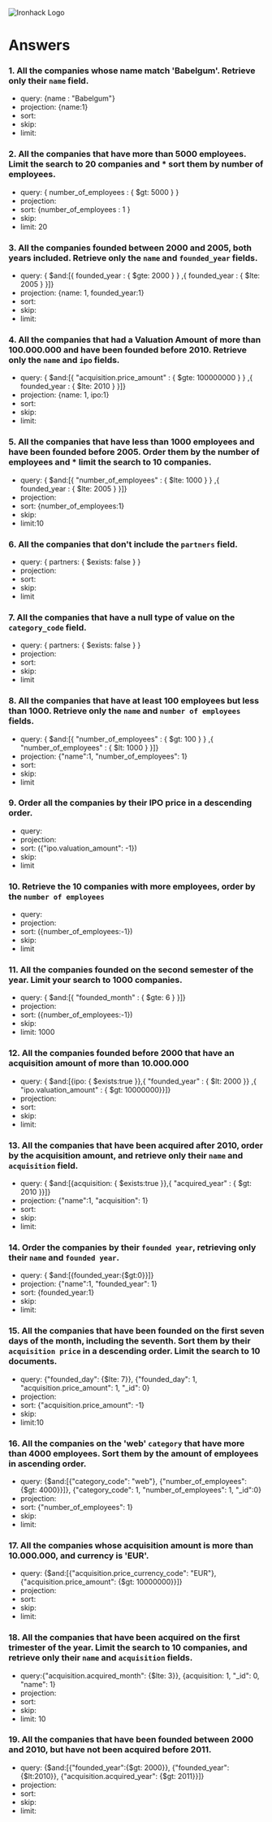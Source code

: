 ![Ironhack Logo](https://i.imgur.com/1QgrNNw.png)

# Answers

### 1. All the companies whose name match 'Babelgum'. Retrieve only their `name` field.

<!-- Your Code Goes Here -->
* query: {name : "Babelgum"}
* projection: {name:1}
* sort:
* skip:
* limit: 

### 2. All the companies that have more than 5000 employees. Limit the search to 20 companies and * sort them by **number of employees**.

<!-- Your Code Goes Here -->

* query: { number_of_employees : { $gt: 5000 } }
* projection: 
* sort: {number_of_employees : 1 }
* skip: 
* limit: 20

### 3. All the companies founded between 2000 and 2005, both years included. Retrieve only the `name` and `founded_year` fields.

<!-- Your Code Goes Here -->

* query: { $and:[{ founded_year : { $gte: 2000 } } ,{ founded_year : { $lte: 2005 } }]}
* projection: {name: 1, founded_year:1}
* sort:
* skip:
* limit: 

### 4. All the companies that had a Valuation Amount of more than 100.000.000 and have been founded before 2010. Retrieve only the `name` and `ipo` fields.

<!-- Your Code Goes Here -->

* query: { $and:[{ "acquisition.price_amount" : { $gte: 100000000 } } ,{ founded_year : { $lte: 2010 } }]}
* projection: {name: 1, ipo:1}
* sort:
* skip:
* limit:

### 5. All the companies that have less than 1000 employees and have been founded before 2005. Order them by the number of employees and * limit the search to 10 companies.

<!-- Your Code Goes Here -->

* query: { $and:[{ "number_of_employees" : { $lte: 1000 } } ,{ founded_year : { $lte: 2005 } }]}
* projection: 
* sort: {number_of_employees:1}
* skip:
* limit:10

### 6. All the companies that don't include the `partners` field.

<!-- Your Code Goes Here -->

* query:  { partners: { $exists: false } }
* projection: 
* sort:
* skip:
* limit

### 7. All the companies that have a null type of value on the `category_code` field.

<!-- Your Code Goes Here -->

* query:  { partners: { $exists: false } }
* projection: 
* sort:
* skip:
* limit

### 8. All the companies that have at least 100 employees but less than 1000. Retrieve only the `name` and `number of employees` fields.

<!-- Your Code Goes Here -->

* query:  { $and:[{ "number_of_employees" : { $gt: 100 } } ,{ "number_of_employees" : { $lt: 1000 } }]}
* projection: {"name":1, "number_of_employees": 1}
* sort:
* skip:
* limit

### 9. Order all the companies by their IPO price in a descending order.

<!-- Your Code Goes Here -->
* query: 
* projection: 
* sort: ({"ipo.valuation_amount": -1})
* skip:
* limit

### 10. Retrieve the 10 companies with more employees, order by the `number of employees`

<!-- Your Code Goes Here -->
* query: 
* projection: 
* sort: ({number_of_employees:-1})  
* skip:
* limit

### 11. All the companies founded on the second semester of the year. Limit your search to 1000 companies.

<!-- Your Code Goes Here -->

* query:   { $and:[{ "founded_month" : { $gte: 6 } }]}
* projection: 
* sort: ({number_of_employees:-1})  
* skip:
* limit: 1000

### 12. All the companies founded before 2000 that have an acquisition amount of more than 10.000.000

<!-- Your Code Goes Here -->

* query: { $and:[{ipo: { $exists:true }},{ "founded_year" : { $lt: 2000 }} ,{ "ipo.valuation_amount" : { $gt: 10000000}}]}
* projection: 
* sort: 
* skip:
* limit:

### 13. All the companies that have been acquired after 2010, order by the acquisition amount, and retrieve only their `name` and `acquisition` field.

<!-- Your Code Goes Here -->

* query: { $and:[{acquisition: { $exists:true }},{ "acquired_year" : { $gt: 2010 }}]}
* projection: {"name":1, "acquisition": 1}
* sort: 
* skip:
* limit:

### 14. Order the companies by their `founded year`, retrieving only their `name` and `founded year`.

<!-- Your Code Goes Here -->

* query: { $and:[{founded_year:{$gt:0}}]}
* projection: {"name":1, "founded_year": 1}
* sort: {founded_year:1}
* skip:
* limit:

### 15. All the companies that have been founded on the first seven days of the month, including the seventh. Sort them by their `acquisition price` in a descending order. Limit the search to 10 documents.

<!-- Your Code Goes Here -->

* query: {"founded_day": {$lte: 7}}, {"founded_day": 1, "acquisition.price_amount": 1, "_id": 0}
* projection: 
* sort: {"acquisition.price_amount": -1}
* skip:
* limit:10

### 16. All the companies on the 'web' `category` that have more than 4000 employees. Sort them by the amount of employees in ascending order.

<!-- Your Code Goes Here -->

* query: {$and:[{"category_code": "web"}, {"number_of_employees": {$gt: 4000}}]}, {"category_code": 1, "number_of_employees": 1, "_id":0}
* projection: 
* sort: {"number_of_employees": 1}
* skip:
* limit:

### 17. All the companies whose acquisition amount is more than 10.000.000, and currency is 'EUR'.

<!-- Your Code Goes Here -->

* query: {$and:[{"acquisition.price_currency_code": "EUR"}, {"acquisition.price_amount": {$gt: 10000000}}]}
* projection: 
* sort: 
* skip:
* limit:

### 18. All the companies that have been acquired on the first trimester of the year. Limit the search to 10 companies, and retrieve only their `name` and `acquisition` fields.

<!-- Your Code Goes Here -->
 * query:{"acquisition.acquired_month": {$lte: 3}}, {acquisition: 1, "_id": 0, "name": 1}
 * projection: 
 * sort: 
*  skip:
*  limit: 10

### 19. All the companies that have been founded between 2000 and 2010, but have not been acquired before 2011.

<!-- Your Code Goes Here -->

* query: {$and:[{"founded_year":{$gt: 2000}}, {"founded_year": {$lt:2010}}, {"acquisition.acquired_year": {$gt: 2011}}]}
* projection: 
* sort: 
* skip:
* limit:
